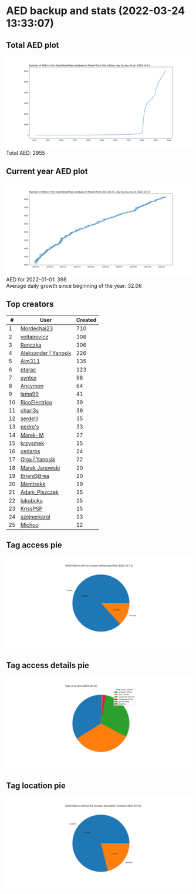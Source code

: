 # AED backup and stats (2022-03-24 13:33:07)


## Total AED plot
![](report_data/total_aed.svg)
Total AED: 2955

## Current year AED plot
![](report_data/current_year_aed.svg)\
AED for 2022-01-01: 398\
Average daily growth since beginning of the year: 32.06

## Top creators
| # | User | Created |
| ------------- | ------------- | ------------- |
| 1 | [Mordechai23](<https://www.openstreetmap.org/user/Mordechai23>) | 710 |
| 2 | [voltairovicz](<https://www.openstreetmap.org/user/voltairovicz>) | 308 |
| 3 | [Ronczka](<https://www.openstreetmap.org/user/Ronczka>) | 306 |
| 4 | [Aleksander &#124; Yanosik](<https://www.openstreetmap.org/user/Aleksander &#124; Yanosik>) | 226 |
| 5 | [Aim311](<https://www.openstreetmap.org/user/Aim311>) | 135 |
| 6 | [ptarac](<https://www.openstreetmap.org/user/ptarac>) | 123 |
| 7 | [syntex](<https://www.openstreetmap.org/user/syntex>) | 98 |
| 8 | [Ancymon](<https://www.openstreetmap.org/user/Ancymon>) | 64 |
| 9 | [lama99](<https://www.openstreetmap.org/user/lama99>) | 41 |
| 10 | [RicoElectrico](<https://www.openstreetmap.org/user/RicoElectrico>) | 39 |
| 11 | [charl3s](<https://www.openstreetmap.org/user/charl3s>) | 39 |
| 12 | [serdelll](<https://www.openstreetmap.org/user/serdelll>) | 35 |
| 13 | [pedro's](<https://www.openstreetmap.org/user/pedro's>) | 33 |
| 14 | [Marek-M](<https://www.openstreetmap.org/user/Marek-M>) | 27 |
| 15 | [krzysmek](<https://www.openstreetmap.org/user/krzysmek>) | 25 |
| 16 | [cedaros](<https://www.openstreetmap.org/user/cedaros>) | 24 |
| 17 | [Olga &#124; Yanosik](<https://www.openstreetmap.org/user/Olga &#124; Yanosik>) | 22 |
| 18 | [Marek Janowski](<https://www.openstreetmap.org/user/Marek Janowski>) | 20 |
| 19 | [Brian@Brea](<https://www.openstreetmap.org/user/Brian@Brea>) | 20 |
| 20 | [Mentisekk](<https://www.openstreetmap.org/user/Mentisekk>) | 19 |
| 21 | [Adam_Piszczek](<https://www.openstreetmap.org/user/Adam_Piszczek>) | 15 |
| 22 | [lukubuku](<https://www.openstreetmap.org/user/lukubuku>) | 15 |
| 23 | [KrissPSP](<https://www.openstreetmap.org/user/KrissPSP>) | 15 |
| 24 | [szejnerkarol](<https://www.openstreetmap.org/user/szejnerkarol>) | 13 |
| 25 | [Michoo](<https://www.openstreetmap.org/user/Michoo>) | 12 |

## Tag access pie
![](report_data/tag_access.svg)

## Tag access details pie
![](report_data/tag_access_details.svg)

## Tag location pie
![](report_data/tag_location.svg)
